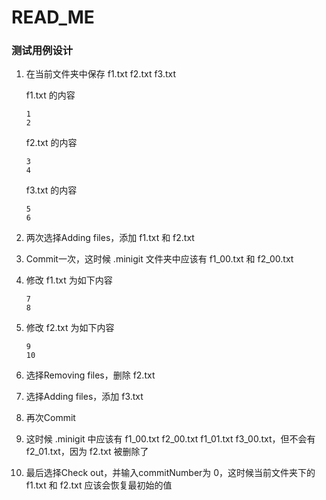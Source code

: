 # READ_ME

### 测试用例设计

1. 在当前文件夹中保存 f1.txt  f2.txt  f3.txt

   f1.txt 的内容

   ```
   1
   2
   ```

   f2.txt 的内容

   ```
   3
   4
   ```

   f3.txt 的内容

   ```
   5
   6
   ```

2. 两次选择Adding files，添加 f1.txt 和 f2.txt

3. Commit一次，这时候 .minigit 文件夹中应该有 f1_00.txt 和 f2_00.txt

4. 修改 f1.txt 为如下内容

   ```
   7
   8
   ```

5. 修改 f2.txt 为如下内容

   ```
   9
   10
   ```

6. 选择Removing files，删除 f2.txt

7. 选择Adding files，添加 f3.txt

8. 再次Commit

9. 这时候 .minigit 中应该有 f1_00.txt f2_00.txt f1_01.txt f3_00.txt，但不会有 f2_01.txt，因为 f2.txt 被删除了

10. 最后选择Check out，并输入commitNumber为 0，这时候当前文件夹下的 f1.txt 和 f2.txt 应该会恢复最初始的值